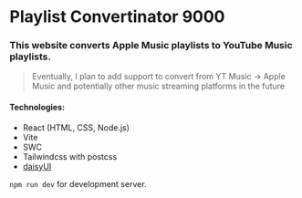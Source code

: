 # Playlist Convertinator 9000

### This website converts Apple Music playlists to YouTube Music playlists.

> Eventually, I plan to add support to convert from YT Music -> Apple Music and potentially other music streaming platforms in the future

#### Technologies:

- React (HTML, CSS, Node.js)
- Vite
- SWC
- Tailwindcss with postcss
- [daisyUI](https://daisyui.com)

`npm run dev` for development server.
